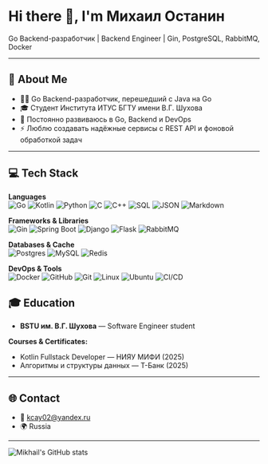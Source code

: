 # Hi there 👋, I'm Михаил Останин

Go Backend-разработчик | Backend Engineer | Gin, PostgreSQL, RabbitMQ, Docker

---

## 📖 About Me
- 🧑‍💻 Go Backend-разработчик, перешедший с Java на Go
- 🎓 Студент Института ИТУС БГТУ имени В.Г. Шухова
- 🌱 Постоянно развиваюсь в Go, Backend и DevOps
- ⚡ Люблю создавать надёжные сервисы с REST API и фоновой обработкой задач

---

## 💻 Tech Stack

**Languages**  
![Go](https://img.shields.io/badge/Go-00ADD8?style=for-the-badge&logo=go&logoColor=white)
![Kotlin](https://img.shields.io/badge/Kotlin-%237F52FF?style=for-the-badge&logo=kotlin&logoColor=white)
![Python](https://img.shields.io/badge/Python-3776AB?style=for-the-badge&logo=python&logoColor=fff)
![C](https://img.shields.io/badge/C-00599C?style=for-the-badge&logo=c&logoColor=white)
![C++](https://img.shields.io/badge/C++-%2300599C.svg?style=for-the-badge&logo=c%2B%2B&logoColor=white)
![SQL](https://img.shields.io/badge/SQL-003B57?style=for-the-badge&logo=sql&logoColor=white)
![JSON](https://img.shields.io/badge/JSON-000000?style=for-the-badge&logo=json&logoColor=white)
![Markdown](https://img.shields.io/badge/Markdown-000000?style=for-the-badge&logo=markdown&logoColor=white)

**Frameworks & Libraries**  
![Gin](https://img.shields.io/badge/Gin-00ADD8?style=for-the-badge)
![Spring Boot](https://img.shields.io/badge/Spring%20Boot-6DB33F?style=for-the-badge&logo=springboot&logoColor=fff)
![Django](https://img.shields.io/badge/Django-%23092E20.svg?style=for-the-badge&logo=django&logoColor=white)
![Flask](https://img.shields.io/badge/Flask-000?style=for-the-badge&logo=flask&logoColor=fff)
![RabbitMQ](https://img.shields.io/badge/RabbitMQ-FF6600?style=for-the-badge&logo=rabbitmq&logoColor=white)

**Databases & Cache**  
![Postgres](https://img.shields.io/badge/Postgres-%23316192.svg?style=for-the-badge&logo=postgresql&logoColor=white)
![MySQL](https://img.shields.io/badge/mysql-%2300f.svg?style=for-the-badge&logo=mysql&logoColor=white)
![Redis](https://img.shields.io/badge/Redis-%23DD0031.svg?style=for-the-badge&logo=redis&logoColor=white)

**DevOps & Tools**  
![Docker](https://img.shields.io/badge/Docker-%230db7ed.svg?style=for-the-badge&logo=docker&logoColor=white)
![GitHub](https://img.shields.io/badge/github-%23121011.svg?style=for-the-badge&logo=github&logoColor=white)
![Git](https://img.shields.io/badge/Git-F05032?style=for-the-badge&logo=git&logoColor=white)
![Linux](https://img.shields.io/badge/Linux-%23FCC624.svg?style=for-the-badge&logo=linux&logoColor=black)
![Ubuntu](https://img.shields.io/badge/Ubuntu-E95420?style=for-the-badge&logo=ubuntu&logoColor=white)
![CI/CD](https://img.shields.io/badge/CI/CD-007ACC?style=for-the-badge)


## 🎓 Education
- **BSTU им. В.Г. Шухова** — Software Engineer student  

**Courses & Certificates:**  
- Kotlin Fullstack Developer — НИЯУ МИФИ (2025)  
- Алгоритмы и структуры данных — Т-Банк (2025)  

---

## 🌐 Contact
- 📧 kcay02@yandex.ru  
- 🌍 Russia

---

![Mikhail's GitHub stats](https://github-profile-summary-cards.vercel.app/api/cards/profile-details?username=stannisl&theme=github_dark)
